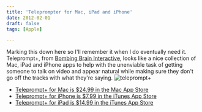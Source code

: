 ```yaml
---
title: 'Teleprompter for Mac, iPad and iPhone'
date: 2012-02-01
draft: false
tags: [Apple]

---
```


Marking this down here so I'll remember it when I do eventually need it. Teleprompt+, from [Bombing Brain Interactive](http://www.bombingbrain.com/index.html), looks like a nice collection of Mac, iPad and iPhone apps to help with the unenviable task of getting someone to talk on video and appear natural while making sure they don't go off the tracks with what they're saying. ![](https://chrisenns.com/wp-content/uploads/2012/02/teleprompt+-725x438.png "teleprompt+")

*   [Teleprompt+ for Mac is $24.99 in the Mac App Store](http://click.linksynergy.com/fs-bin/stat?id=6PFrOqNV4B8&offerid=146261&type=3&subid=0&tmpid=1826&RD_PARM1=http%253A%252F%252Fitunes.apple.com%252Fca%252Fapp%252Fteleprompt%252Fid450486126%253Fmt%253D12%2526uo%253D4%2526partnerId%253D30)
*   [Teleprompt+ for iPhone is $7.99 in the iTunes App Store](http://click.linksynergy.com/fs-bin/stat?id=6PFrOqNV4B8&offerid=146261&type=3&subid=0&tmpid=1826&RD_PARM1=http%253A%252F%252Fitunes.apple.com%252Fca%252Fapp%252Fteleprompt-for-iphone%252Fid367346426%253Fmt%253D8%2526uo%253D4%2526partnerId%253D30)
*   [Teleprompt+ for iPad is $14.99 in the iTunes App Store](http://click.linksynergy.com/fs-bin/stat?id=6PFrOqNV4B8&offerid=146261&type=3&subid=0&tmpid=1826&RD_PARM1=http%253A%252F%252Fitunes.apple.com%252Fca%252Fapp%252Fteleprompt-for-ipad%252Fid364903926%253Fmt%253D8%2526uo%253D4%2526partnerId%253D30)